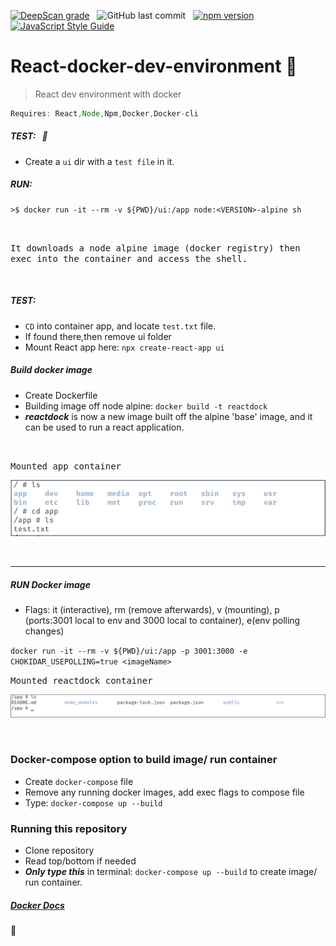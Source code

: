 [![DeepScan grade](https://deepscan.io/api/teams/16862/projects/20203/branches/544930/badge/grade.svg)](https://deepscan.io/dashboard#view=project&tid=16862&pid=20203&bid=544930) &nbsp; ![GitHub last commit](https://img.shields.io/github/last-commit/stefan22/react-docker-dev-environment?color=red&style=flat-square) &nbsp; [![npm version](https://badge.fury.io/js/react.svg)](https://badge.fury.io/js/react) &nbsp; [![JavaScript Style Guide](https://img.shields.io/badge/code_style-standard-brightgreen.svg)](https:/github.com/stefan22/react-docker-dev-environment.git)





# React-docker-dev-environment :rocket:  
> React dev environment with docker

```js
Requires: React,Node,Npm,Docker,Docker-cli

```

##### TEST:   &nbsp; 🥯


- Create a `ui` dir with a `test file` in it.


##### RUN:

```
>$ docker run -it --rm -v ${PWD}/ui:/app node:<VERSION>-alpine sh
```


<br />


<p>
  <kbd>
    It downloads a node alpine image (docker registry) then exec into the container and access the shell.
  </kbd>


</p>

<br />


##### TEST:

- `CD` into container app, and locate `test.txt` file.
-  If found there,then remove ui folder
-  Mount React app here: `npx create-react-app ui`

##### Build docker image 

- Create Dockerfile
- Building image off node alpine: `docker build -t reactdock`
- ***reactdock*** is now a new image built off the alpine 'base' image, and
  it can be used to run a react application.



<br />



<kbd>Mounted app container</kbd>


![](/assets/images/exec.png)


<br />


------------------------------------------------


##### RUN Docker image

- Flags: it (interactive), rm (remove afterwards), v (mounting), p (ports:3001 local to env and 3000 local to container), e(env polling changes)

`docker run -it --rm -v ${PWD}/ui:/app -p 3001:3000 -e CHOKIDAR_USEPOLLING=true <imageName>
`
<br />

<kbd>Mounted reactdock container</kbd>


![](/assets/images/reactdock.png)


<br />

### Docker-compose option to build image/ run container

- Create `docker-compose` file
- Remove any running docker images, add exec flags to compose file
- Type: `docker-compose up --build`


### Running this repository

- Clone repository
- Read top/bottom if needed
- ***Only type this*** in terminal: `docker-compose up --build` to create image/ run container.


##### [Docker Docs](https://docs.docker.com/go/guides/)


:100:
